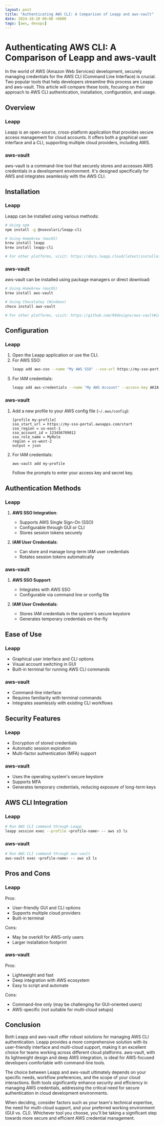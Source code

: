 ```yaml
---
layout: post
title: "Authenticating AWS CLI: A Comparison of Leapp and aws-vault"
date: 2024-10-20 00:00 +0000
tags: [aws, devops]
---
```


# Authenticating AWS CLI: A Comparison of Leapp and aws-vault

In the world of AWS (Amazon Web Services) development, securely managing credentials for the AWS CLI (Command Line Interface) is crucial. Two popular tools that help developers streamline this process are Leapp and aws-vault. This article will compare these tools, focusing on their approach to AWS CLI authentication, installation, configuration, and usage.

## Overview

### Leapp

Leapp is an open-source, cross-platform application that provides secure access management for cloud accounts. It offers both a graphical user interface and a CLI, supporting multiple cloud providers, including AWS.

### aws-vault

aws-vault is a command-line tool that securely stores and accesses AWS credentials in a development environment. It's designed specifically for AWS and integrates seamlessly with the AWS CLI.

## Installation

### Leapp

Leapp can be installed using various methods:

```bash
# Using npm
npm install -g @noovolari/leapp-cli

# Using Homebrew (macOS)
brew install leapp
brew install leapp-cli

# For other platforms, visit: https://docs.leapp.cloud/latest/installation/
```

### aws-vault

aws-vault can be installed using package managers or direct download:

```bash
# Using Homebrew (macOS)
brew install aws-vault

# Using Chocolatey (Windows)
choco install aws-vault

# For other platforms, visit: https://github.com/99designs/aws-vault#installing
```

## Configuration

### Leapp

1. Open the Leapp application or use the CLI.
2. For AWS SSO:
   ```bash
   leapp add aws-sso --name "My AWS SSO" --sso-url https://my-sso-portal.awsapps.com/start
   ```
3. For IAM credentials:
   ```bash
   leapp add aws-credentials --name "My AWS Account" --access-key AKIAIOSFODNN7EXAMPLE --secret-key wJalrXUtnFEMI/K7MDENG/bPxRfiCYEXAMPLEKEY
   ```

### aws-vault

1. Add a new profile to your AWS config file (`~/.aws/config`):
   ```
   [profile my-profile]
   sso_start_url = https://my-sso-portal.awsapps.com/start
   sso_region = us-east-1
   sso_account_id = 123456789012
   sso_role_name = MyRole
   region = us-west-2
   output = json
   ```
2. For IAM credentials:
   ```bash
   aws-vault add my-profile
   ```
   Follow the prompts to enter your access key and secret key.

## Authentication Methods

### Leapp

1. **AWS SSO Integration**: 
   - Supports AWS Single Sign-On (SSO)
   - Configurable through GUI or CLI
   - Stores session tokens securely

2. **IAM User Credentials**:
   - Can store and manage long-term IAM user credentials
   - Rotates session tokens automatically

### aws-vault

1. **AWS SSO Support**:
   - Integrates with AWS SSO
   - Configurable via command line or config file

2. **IAM User Credentials**:
   - Stores IAM credentials in the system's secure keystore
   - Generates temporary credentials on-the-fly

## Ease of Use

### Leapp

- Graphical user interface and CLI options
- Visual account switching in GUI
- Built-in terminal for running AWS CLI commands

### aws-vault

- Command-line interface
- Requires familiarity with terminal commands
- Integrates seamlessly with existing CLI workflows

## Security Features

### Leapp

- Encryption of stored credentials
- Automatic session expiration
- Multi-factor authentication (MFA) support

### aws-vault

- Uses the operating system's secure keystore
- Supports MFA
- Generates temporary credentials, reducing exposure of long-term keys

## AWS CLI Integration

### Leapp

```bash
# Run AWS CLI command through Leapp
leapp session exec --profile <profile-name> -- aws s3 ls
```

### aws-vault

```bash
# Run AWS CLI command through aws-vault
aws-vault exec <profile-name> -- aws s3 ls
```

## Pros and Cons

### Leapp

Pros:
- User-friendly GUI and CLI options
- Supports multiple cloud providers
- Built-in terminal

Cons:
- May be overkill for AWS-only users
- Larger installation footprint

### aws-vault

Pros:
- Lightweight and fast
- Deep integration with AWS ecosystem
- Easy to script and automate

Cons:
- Command-line only (may be challenging for GUI-oriented users)
- AWS-specific (not suitable for multi-cloud setups)

## Conclusion

Both Leapp and aws-vault offer robust solutions for managing AWS CLI authentication. Leapp provides a more comprehensive solution with its user-friendly interface and multi-cloud support, making it an excellent choice for teams working across different cloud platforms. aws-vault, with its lightweight design and deep AWS integration, is ideal for AWS-focused developers comfortable with command-line tools.

The choice between Leapp and aws-vault ultimately depends on your specific needs, workflow preferences, and the scope of your cloud interactions. Both tools significantly enhance security and efficiency in managing AWS credentials, addressing the critical need for secure authentication in cloud development environments.

When deciding, consider factors such as your team's technical expertise, the need for multi-cloud support, and your preferred working environment (GUI vs. CLI). Whichever tool you choose, you'll be taking a significant step towards more secure and efficient AWS credential management.
